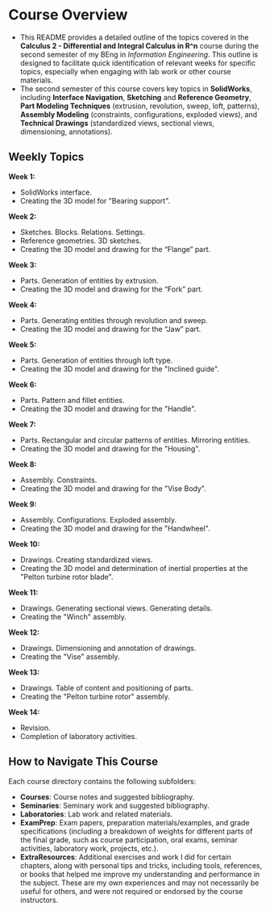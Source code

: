 # Course Overview

- This README provides a detailed outline of the topics covered in the **Calculus 2 - Differential and Integral Calculus in R^n** course during the second semester of my BEng in _Information Engineering_. This outline is designed to facilitate quick identification of relevant weeks for specific topics, especially when engaging with lab work or other course materials.
- The second semester of this course covers key topics in **SolidWorks**, including **Interface Navigation**, **Sketching** and **Reference Geometry**, **Part Modeling Techniques** (extrusion, revolution, sweep, loft, patterns), **Assembly Modeling** (constraints, configurations, exploded views), and **Technical Drawings** (standardized views, sectional views, dimensioning, annotations).

## Weekly Topics

**Week 1:** 
- SolidWorks interface.
- Creating the 3D model for "Bearing support".

**Week 2:**
- Sketches. Blocks. Relations. Settings.
- Reference geometries. 3D sketches.
- Creating the 3D model and drawing for the “Flange” part.

**Week 3:**
- Parts. Generation of entities by extrusion.
- Creating the 3D model and drawing for the “Fork” part.

**Week 4:**
- Parts. Generating entities through revolution and sweep.
- Creating the 3D model and drawing for the “Jaw” part.

**Week 5:**
- Parts. Generation of entities through loft type.
- Creating the 3D model and drawing for the "Inclined guide".

**Week 6:**
- Parts. Pattern and fillet entities.
- Creating the 3D model and drawing for the "Handle".

**Week 7:**
- Parts. Rectangular and circular patterns of entities. Mirroring entities.
- Creating the 3D model and drawing for the "Housing".

**Week 8:**
- Assembly. Constraints.
- Creating the 3D model and drawing for the "Vise Body".

**Week 9:**
- Assembly. Configurations. Exploded assembly.
- Creating the 3D model and drawing for the "Handwheel".

**Week 10:**
- Drawings. Creating standardized views.
- Creating the 3D model and determination of inertial properties at the "Pelton turbine rotor blade".

**Week 11:**
- Drawings. Generating sectional views. Generating details.
- Creating the "Winch" assembly.

**Week 12:**
- Drawings. Dimensioning and annotation of drawings.
- Creating the "Vise" assembly.

**Week 13:**
- Drawings. Table of content and positioning of parts.
- Creating the "Pelton turbine rotor" assembly.

**Week 14:**
- Revision.
- Completion of laboratory activities. 

## How to Navigate This Course

Each course directory contains the following subfolders:

- **Courses**: Course notes and suggested bibliography.
- **Seminaries**: Seminary work and suggested bibliography.
- **Laboratories**: Lab work and related materials.
- **ExamPrep**: Exam papers, preparation materials/examples, and grade specifications (including a breakdown of weights for different parts of the final grade, such as course participation, oral exams, seminar activities, laboratory work, projects, etc.).
- **ExtraResources**: Additional exercises and work I did for certain chapters, along with personal tips and tricks, including tools, references, or books that helped me improve my understanding and performance in the subject. These are my own experiences and may not necessarily be useful for others, and were not required or endorsed by the course instructors.



